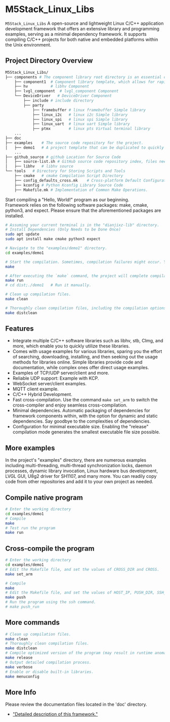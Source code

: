# M5Stack_Linux_Libs

`M5Stack_Linux_Libs` A open-source and lightweight Linux C/C++ application development framework that offers an extensive library and programming examples, serving as a minimal dependency framework. It supports compiling C/C++ projects for both native and embedded platforms within the Unix environment.

## Project Directory Overview


``` bash
M5Stack_Linux_Libs/
├── components # The component library root directory is an essential component of the project, offering the flexibility to selectively compile the library into the project. This approach aims to achieve minimal dependencies and reduce the executable file size.
    ├── component1  # Component library template, which allows for rapid addition of the component library following this template.
    ├── hv          # libhv Component
    ├── lvgl_component  # lvgl_component Component
    └── DeviceDriver   # DeviceDriver Component
        ├── include # include directory
        ├── party
            ├── framebuffer # linux framebuffer Simple library
            ├── linux_i2c   # linux i2c Simple library
            ├── linux_spi   # linux spi Simple library
            ├── linux_uart  # linux uart Simple library
            ├── ptmx        # linux pts Virtual terminal library
    ...
├── doc
├── examples    # The source code repository for the project.
│   ├── demo1   # A project template that can be duplicated to quickly set up a development project.
    ...
├── github_source # github Location for Source Code
│   ├── source-list.sh # GitHub source code repository index, files need to be manually downloaded to this directory. Except for the "source-list.sh" file, other files will not be included in the repository's version history.
│   ├── libhv   # libhv source
└── tools   # Directory for Storing Scripts and Tools
    ├── cmake   # cmake Compilation Script Directory
    ├── config_defaults_cross.mk    # Cross-platform Default Configuration, Primarily Used for Cross-Compiling SDK Setup.
    ├── kconfig # Python Kconfig Library Source Code
    ├── Makefile.mk # Implementation of Common Make Operations.
```

Start compiling a "Hello, World!" program as our beginning.  
Framework relies on the following software packages: make, cmake, python3, and expect. Please ensure that the aforementioned packages are installed.
``` bash
# Assuming your current terminal is in the "dianjixz-lib" directory.
# Install Dependencies (Only Needs to be Done Once)
sudo apt update
sudo apt install make cmake python3 expect

# Navigate to the "examples/demo1" directory.
cd examples/demo1

# Start the compilation. Sometimes, compilation failures might occur. You can use `make distclean` to thoroughly clean the project's build files.
make

# After executing the `make` command, the project will complete compilation. The generated executable file and related dependency libraries will be copied to the "dist" directory. You can choose to run `make` to execute it or run it manually.
make run  
# cd dist;./demo1   # Run it manually.

# Clean up compilation files.
make clean

# Thoroughly clean compilation files, including the compilation options generated by `make menuconfig`.
make distclean
```

## Features

<!-- - Platform reuse（Linux, Windows, macOS） -->
- Integrate multiple C/C++ software libraries such as libhv, stb, CImg, and more, which enable you to quickly utilize these libraries.
- Comes with usage examples for various libraries, sparing you the effort of searching, downloading, installing, and then seeking out the usage methods for libraries online. Simple libraries provide code and documentation, while complex ones offer direct usage examples.
- Examples of TCP/UDP server/client and more.
- Reliable UDP support: Example with KCP.
- WebSocket server/client examples.
- MQTT client example.
- C/C++ Hybrid Development.
- Fast cross-compilation. Use the command `make set_arm` to switch the cross-compiler and enjoy seamless cross-compilation.
- Minimal dependencies. Automatic packaging of dependencies for framework components within, with the option for dynamic and static dependencies. Say goodbye to the complexities of dependencies.
- Configuration for minimal executable size. Enabling the "release" compilation mode generates the smallest executable file size possible.


## More examples

In the project's "examples" directory, there are numerous examples including multi-threading, multi-thread synchronization locks, daemon processes, dynamic library invocation, Linux hardware bus development, LVGL GUI, U8g2 driver for SH1107, and many more. You can readily copy code from other repositories and add it to your own project as needed.

## Compile native program
``` bash
# Enter the working directory
cd examples/demo1
# Compile
make
# Test run the program
make run
```

## Cross-compile the program
``` bash
# Enter the working directory
cd examples/demo1
# Edit the Makefile file, and set the values of CROSS_DIR and CROSS.
make set_arm

# Compile
make
# Edit the Makefile file, and set the values of HOST_IP, PUSH_DIR, SSH_USER, and SSH_PASSWORD. 
make push
# Run the program using the ssh command.
# make push_run
```
## More commands
``` bash
# Clean up compilation files.
make clean
# Thoroughly clean compilation files.
make distclean
# Compile optimized version of the program (may result in runtime anomalies).
make release
# Output detailed compilation process.
make verbose
# Enable or disable built-in libraries.
make menuconfig
```

## More Info

Please review the documentation files located in the 'doc' directory.
- ["Detailed description of this framework."](../assets/README.md)